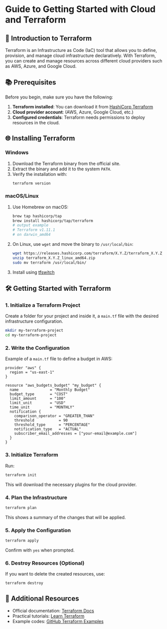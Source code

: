 # Guide to Getting Started with Cloud and Terraform

## 🌟 Introduction to Terraform
Terraform is an Infrastructure as Code (IaC) tool that allows you to define, provision, and manage cloud infrastructure declaratively. With Terraform, you can create and manage resources across different cloud providers such as AWS, Azure, and Google Cloud.

## 📚 Prerequisites
Before you begin, make sure you have the following:

1. **Terraform installed**: You can download it from [HashiCorp Terraform](https://developer.hashicorp.com/terraform/downloads)
2. **Cloud provider account**: (AWS, Azure, Google Cloud, etc.)
3. **Configured credentials**: Terraform needs permissions to deploy resources in the cloud.

## 🌐 Installing Terraform

### Windows
1. Download the Terraform binary from the official site.
2. Extract the binary and add it to the system `PATH`.
3. Verify the installation with:
   ```sh
   terraform version
   ```

### macOS/Linux
1. Use Homebrew on macOS:
   ```sh
   brew tap hashicorp/tap
   brew install hashicorp/tap/terraform
   # output example
   # Terraform v1.11.1
   # on darwin_amd64
   ```
2. On Linux, use `wget` and move the binary to `/usr/local/bin`:
   ```sh
   wget https://releases.hashicorp.com/terraform/X.Y.Z/terraform_X.Y.Z_linux_amd64.zip
   unzip terraform_X.Y.Z_linux_amd64.zip
   sudo mv terraform /usr/local/bin/
   ```
3. Install using [tfswitch](https://tfswitch.warrensbox.com/Installation/)

## 🛠️ Getting Started with Terraform

### 1. Initialize a Terraform Project

Create a folder for your project and inside it, a `main.tf` file with the desired infrastructure configuration.

```sh
mkdir my-terraform-project
cd my-terraform-project
```

### 2. Write the Configuration

Example of a `main.tf` file to define a budget in AWS:

```hcl
provider "aws" {
  region = "us-east-1"
}

resource "aws_budgets_budget" "my_budget" {
  name              = "Monthly Budget"
  budget_type       = "COST"
  limit_amount      = "100"
  limit_unit        = "USD"
  time_unit         = "MONTHLY"
  notification {
    comparison_operator = "GREATER_THAN"
    threshold           = 90
    threshold_type      = "PERCENTAGE"
    notification_type   = "ACTUAL"
    subscriber_email_addresses = ["your-email@example.com"]
  }
}
```

### 3. Initialize Terraform

Run:

```sh
terraform init
```

This will download the necessary plugins for the cloud provider.

### 4. Plan the Infrastructure

```sh
terraform plan
```

This shows a summary of the changes that will be applied.

### 5. Apply the Configuration

```sh
terraform apply
```

Confirm with `yes` when prompted.

### 6. Destroy Resources (Optional)

If you want to delete the created resources, use:

```sh
terraform destroy
```

## 📄 Additional Resources

- Official documentation: [Terraform Docs](https://developer.hashicorp.com/terraform/docs)
- Practical tutorials: [Learn Terraform](https://learn.hashicorp.com/terraform)
- Example codes: [GitHub Terraform Examples](https://github.com/hashicorp/terraform-provider-aws/tree/main/examples)